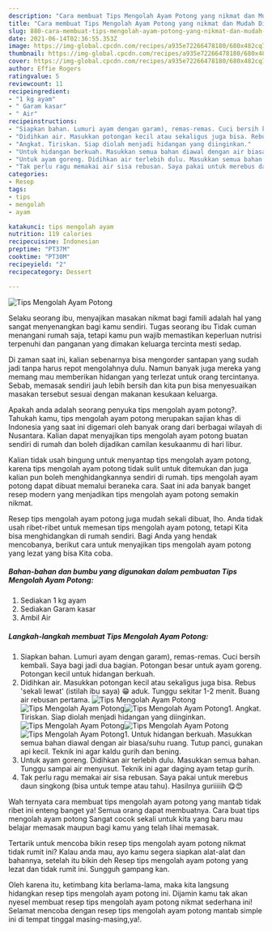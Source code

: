 ```yaml
---
description: "Cara membuat Tips Mengolah Ayam Potong yang nikmat dan Mudah Dibuat"
title: "Cara membuat Tips Mengolah Ayam Potong yang nikmat dan Mudah Dibuat"
slug: 880-cara-membuat-tips-mengolah-ayam-potong-yang-nikmat-dan-mudah-dibuat
date: 2021-06-14T02:36:55.353Z
image: https://img-global.cpcdn.com/recipes/a935e72266478180/680x482cq70/tips-mengolah-ayam-potong-foto-resep-utama.jpg
thumbnail: https://img-global.cpcdn.com/recipes/a935e72266478180/680x482cq70/tips-mengolah-ayam-potong-foto-resep-utama.jpg
cover: https://img-global.cpcdn.com/recipes/a935e72266478180/680x482cq70/tips-mengolah-ayam-potong-foto-resep-utama.jpg
author: Effie Rogers
ratingvalue: 5
reviewcount: 11
recipeingredient:
- "1 kg ayam"
- " Garam kasar"
- " Air"
recipeinstructions:
- "Siapkan bahan. Lumuri ayam dengan garam), remas-remas. Cuci bersih kembali. Saya bagi jadi dua bagian. Potongan besar untuk ayam goreng. Potongan kecil untuk hidangan berkuah."
- "Didihkan air. Masukkan potongan kecil atau sekaligus juga bisa. Rebus &#39;sekali lewat&#39; (istilah ibu saya) 😁 aduk. Tunggu sekitar 1-2 menit. Buang air rebusan pertama."
- "Angkat. Tiriskan. Siap diolah menjadi hidangan yang diinginkan."
- "Untuk hidangan berkuah. Masukkan semua bahan diawal dengan air biasa/suhu ruang. Tutup panci, gunakan api kecil. Teknik ini agar kaldu gurih dan bening."
- "Untuk ayam goreng. Didihkan air terlebih dulu. Masukkan semua bahan. Tunggu sampai air menyusut. Teknik ini agar daging ayam tetap gurih."
- "Tak perlu ragu memakai air sisa rebusan. Saya pakai untuk merebus daun singkong (bisa untuk tempe atau tahu). Hasilnya guriiiiih 😋😍"
categories:
- Resep
tags:
- tips
- mengolah
- ayam

katakunci: tips mengolah ayam 
nutrition: 119 calories
recipecuisine: Indonesian
preptime: "PT37M"
cooktime: "PT30M"
recipeyield: "2"
recipecategory: Dessert

---
```



![Tips Mengolah Ayam Potong](https://img-global.cpcdn.com/recipes/a935e72266478180/680x482cq70/tips-mengolah-ayam-potong-foto-resep-utama.jpg)

Selaku seorang ibu, menyajikan masakan nikmat bagi famili adalah hal yang sangat menyenangkan bagi kamu sendiri. Tugas seorang ibu Tidak cuman menangani rumah saja, tetapi kamu pun wajib memastikan keperluan nutrisi terpenuhi dan panganan yang dimakan keluarga tercinta mesti sedap.

Di zaman  saat ini, kalian sebenarnya bisa mengorder santapan yang sudah jadi tanpa harus repot mengolahnya dulu. Namun banyak juga mereka yang memang mau memberikan hidangan yang terlezat untuk orang tercintanya. Sebab, memasak sendiri jauh lebih bersih dan kita pun bisa menyesuaikan masakan tersebut sesuai dengan makanan kesukaan keluarga. 



Apakah anda adalah seorang penyuka tips mengolah ayam potong?. Tahukah kamu, tips mengolah ayam potong merupakan sajian khas di Indonesia yang saat ini digemari oleh banyak orang dari berbagai wilayah di Nusantara. Kalian dapat menyajikan tips mengolah ayam potong buatan sendiri di rumah dan boleh dijadikan camilan kesukaanmu di hari libur.

Kalian tidak usah bingung untuk menyantap tips mengolah ayam potong, karena tips mengolah ayam potong tidak sulit untuk ditemukan dan juga kalian pun boleh menghidangkannya sendiri di rumah. tips mengolah ayam potong dapat dibuat memalui beraneka cara. Saat ini ada banyak banget resep modern yang menjadikan tips mengolah ayam potong semakin nikmat.

Resep tips mengolah ayam potong juga mudah sekali dibuat, lho. Anda tidak usah ribet-ribet untuk memesan tips mengolah ayam potong, tetapi Kita bisa menghidangkan di rumah sendiri. Bagi Anda yang hendak mencobanya, berikut cara untuk menyajikan tips mengolah ayam potong yang lezat yang bisa Kita coba.

<!--inarticleads1-->

##### Bahan-bahan dan bumbu yang digunakan dalam pembuatan Tips Mengolah Ayam Potong:

1. Sediakan 1 kg ayam
1. Sediakan  Garam kasar
1. Ambil  Air




<!--inarticleads2-->

##### Langkah-langkah membuat Tips Mengolah Ayam Potong:

1. Siapkan bahan. Lumuri ayam dengan garam), remas-remas. Cuci bersih kembali. Saya bagi jadi dua bagian. Potongan besar untuk ayam goreng. Potongan kecil untuk hidangan berkuah.
1. Didihkan air. Masukkan potongan kecil atau sekaligus juga bisa. Rebus &#39;sekali lewat&#39; (istilah ibu saya) 😁 aduk. Tunggu sekitar 1-2 menit. Buang air rebusan pertama.
<img src="https://img-global.cpcdn.com/steps/dccfb1fccffd2d80/160x128cq70/tips-mengolah-ayam-potong-langkah-memasak-2-foto.jpg" alt="Tips Mengolah Ayam Potong"><img src="https://img-global.cpcdn.com/steps/458b0f450525a273/160x128cq70/tips-mengolah-ayam-potong-langkah-memasak-2-foto.jpg" alt="Tips Mengolah Ayam Potong"><img src="https://img-global.cpcdn.com/steps/88817c6ed68e3e42/160x128cq70/tips-mengolah-ayam-potong-langkah-memasak-2-foto.jpg" alt="Tips Mengolah Ayam Potong">1. Angkat. Tiriskan. Siap diolah menjadi hidangan yang diinginkan.
<img src="https://img-global.cpcdn.com/steps/dca1b77d8c047699/160x128cq70/tips-mengolah-ayam-potong-langkah-memasak-3-foto.jpg" alt="Tips Mengolah Ayam Potong"><img src="https://img-global.cpcdn.com/steps/0f06eb42c42cd702/160x128cq70/tips-mengolah-ayam-potong-langkah-memasak-3-foto.jpg" alt="Tips Mengolah Ayam Potong"><img src="https://img-global.cpcdn.com/steps/ddba9e9e17733130/160x128cq70/tips-mengolah-ayam-potong-langkah-memasak-3-foto.jpg" alt="Tips Mengolah Ayam Potong">1. Untuk hidangan berkuah. Masukkan semua bahan diawal dengan air biasa/suhu ruang. Tutup panci, gunakan api kecil. Teknik ini agar kaldu gurih dan bening.
1. Untuk ayam goreng. Didihkan air terlebih dulu. Masukkan semua bahan. Tunggu sampai air menyusut. Teknik ini agar daging ayam tetap gurih.
1. Tak perlu ragu memakai air sisa rebusan. Saya pakai untuk merebus daun singkong (bisa untuk tempe atau tahu). Hasilnya guriiiiih 😋😍




Wah ternyata cara membuat tips mengolah ayam potong yang mantab tidak ribet ini enteng banget ya! Semua orang dapat membuatnya. Cara buat tips mengolah ayam potong Sangat cocok sekali untuk kita yang baru mau belajar memasak maupun bagi kamu yang telah lihai memasak.

Tertarik untuk mencoba bikin resep tips mengolah ayam potong nikmat tidak rumit ini? Kalau anda mau, ayo kamu segera siapkan alat-alat dan bahannya, setelah itu bikin deh Resep tips mengolah ayam potong yang lezat dan tidak rumit ini. Sungguh gampang kan. 

Oleh karena itu, ketimbang kita berlama-lama, maka kita langsung hidangkan resep tips mengolah ayam potong ini. Dijamin kamu tak akan nyesel membuat resep tips mengolah ayam potong nikmat sederhana ini! Selamat mencoba dengan resep tips mengolah ayam potong mantab simple ini di tempat tinggal masing-masing,ya!.

